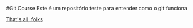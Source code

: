 #Git Course
Este é um repositório teste para entender como o git funciona 

[That's all, folks](https://github.com/leonardorxs)

